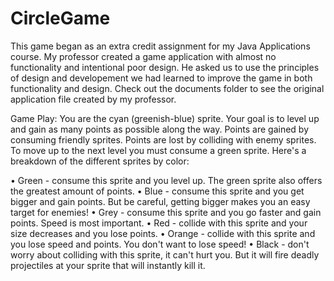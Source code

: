 # CircleGame

This game began as an extra credit assignment for my Java Applications course. My professor created a game application with almost no functionality and intentional poor design. He asked us to use the principles of design and developement we had learned to improve the game in both functionality and design. Check out the documents folder to see the original application file created by my professor.

Game Play: You are the cyan (greenish-blue) sprite. Your goal is to level up and gain as many points as possible along the way. Points are gained by consuming friendly sprites. Points are lost by colliding with enemy sprites. To move up to the next level you must consume a green sprite. Here's a breakdown of the different sprites by color:

•	Green - consume this sprite and you level up. The green sprite also offers the greatest amount of points.
•	Blue - consume this sprite and you get bigger and gain points. But be careful, getting bigger makes you an easy target for enemies!
•	Grey - consume this sprite and you go faster and gain points. Speed is most important.
•	Red - collide with this sprite and your size decreases and you lose points.
•	Orange - collide with this sprite and you lose speed and points. You don't want to lose speed!
•	Black - don't worry about colliding with this sprite, it can't hurt you. But it will fire deadly projectiles at your sprite that will instantly kill it.



